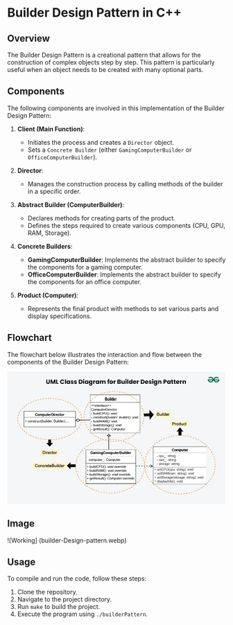 # Builder Design Pattern in C++

## Overview

The Builder Design Pattern is a creational pattern that allows for the construction of complex objects step by step. This pattern is particularly useful when an object needs to be created with many optional parts.

## Components

The following components are involved in this implementation of the Builder Design Pattern:

1. **Client (Main Function)**: 
   - Initiates the process and creates a `Director` object.
   - Sets a `Concrete Builder` (either `GamingComputerBuilder` or `OfficeComputerBuilder`).

2. **Director**: 
   - Manages the construction process by calling methods of the builder in a specific order.

3. **Abstract Builder (ComputerBuilder)**: 
   - Declares methods for creating parts of the product.
   - Defines the steps required to create various components (CPU, GPU, RAM, Storage).

4. **Concrete Builders**:
   - **GamingComputerBuilder**: Implements the abstract builder to specify the components for a gaming computer.
   - **OfficeComputerBuilder**: Implements the abstract builder to specify the components for an office computer.

5. **Product (Computer)**: 
   - Represents the final product with methods to set various parts and display specifications.


## Flowchart

The flowchart below illustrates the interaction and flow between the components of the Builder Design Pattern:

![Builder Design Pattern Flowchart](UML-Class-Diagram-for-Builder-Design-Pattern.webp)


## Image

![Working]
(builder-Design-pattern.webp)

## Usage

To compile and run the code, follow these steps:

1. Clone the repository.
2. Navigate to the project directory.
3. Run `make` to build the project.
4. Execute the program using `./builderPattern`.
